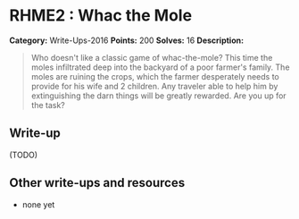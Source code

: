 # RHME2 : Whac the Mole

**Category:** Write-Ups-2016
**Points:** 200
**Solves:** 16
**Description:**

> Who doesn't like a classic game of whac-the-mole? This time the moles infiltrated deep into the backyard of a poor farmer's family. The moles are ruining the crops, which the farmer desperately needs to provide for his wife and 2 children. Any traveler able to help him by extinguishing the darn things will be greatly rewarded. Are you up for the task?


## Write-up

(TODO)

## Other write-ups and resources

* none yet
